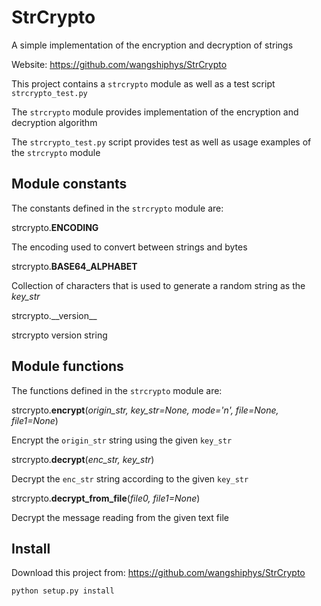 # StrCrypto
A simple implementation of the encryption and decryption of strings

Website: https://github.com/wangshiphys/StrCrypto

This project contains a `strcrypto` module as well as a test script
`strcrypto_test.py`

The `strcrypto` module provides implementation of the encryption and
decryption algorithm

The `strcrypto_test.py` script provides test as well as usage examples of
the `strcrypto` module

## Module constants
The constants defined in the `strcrypto` module are:

strcrypto.**ENCODING**

The encoding used to convert between strings and bytes

strcrypto.**BASE64_ALPHABET**

Collection of characters that is used to generate a random string as the *key_str*

strcrypto.\_\_version\_\_

strcrypto version string

## Module functions

The functions defined in the `strcrypto` module are:

strcrypto.**encrypt**(*origin_str, key_str=None, mode='n', file=None, file1=None*)

Encrypt the `origin_str` string using the given `key_str`

strcrypto.**decrypt**(*enc_str, key_str*)

Decrypt the `enc_str` string according to the given `key_str`

strcrypto.**decrypt_from_file**(*file0, file1=None*)

Decrypt the message reading from the given text file

## Install
Download this project from: https://github.com/wangshiphys/StrCrypto
```
python setup.py install
```
